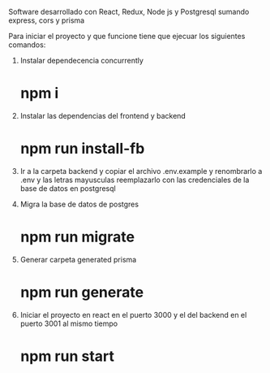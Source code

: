Software desarrollado con React, Redux, Node js y Postgresql
sumando express, cors y prisma

Para iniciar el proyecto y que funcione tiene que ejecuar los siguientes comandos:

1. Instalar dependecencia concurrently
    # npm i

2. Instalar las dependencias del frontend y backend
    # npm run install-fb

3. Ir a la carpeta backend y copiar el archivo .env.example y renombrarlo a .env y las letras mayusculas reemplazarlo con las credenciales de la base de datos en postgresql

3. Migra la base de datos de postgres
    # npm run migrate

4. Generar carpeta generated prisma
    # npm run generate

4. Iniciar el proyecto en react en el puerto 3000 y el del backend en el puerto 3001 al mismo tiempo
    # npm run start

